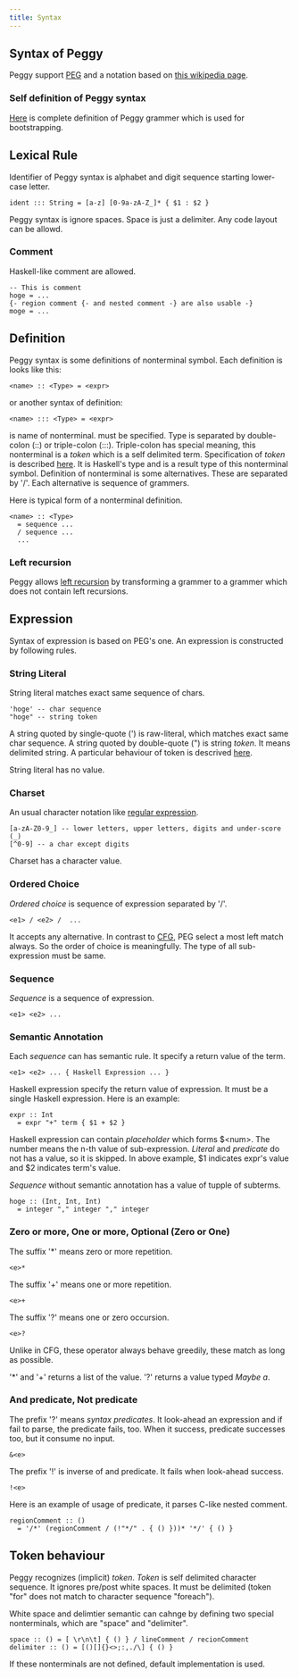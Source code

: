 ```yaml
---
title: Syntax
---
```


<div class="span14">

## Syntax of Peggy

Peggy support [PEG][PAC] and a notation based on [this wikipedia page][PEG].

### Self definition of Peggy syntax

[Here][BOOT] is complete definition of Peggy grammer which is used for bootstrapping.

## Lexical Rule

Identifier of Peggy syntax is alphabet and digit sequence starting lower-case letter.

    ident ::: String = [a-z] [0-9a-zA-Z_]* { $1 : $2 }

Peggy syntax is ignore spaces. Space is just a delimiter. Any code layout can be allowd.

### Comment

Haskell-like comment are allowed.

    -- This is comment
    hoge = ...
    {- region comment {- and nested comment -} are also usable -}
    moge = ...

## Definition

Peggy syntax is some definitions of nonterminal symbol.
Each definition is looks like this:

    <name> :: <Type> = <expr>

or another syntax of definition:

    <name> ::: <Type> = <expr>

<name> is name of nonterminal. <Type> must be specified. Type is separated by double-colon (::) or triple-colon (:::). Triple-colon has special meaning, this nonterminal is a _token_ which is a self delimited term. Specification of _token_ is described [here](#token). It is Haskell's type and is a result type of this nonterminal symbol. Definition of nonterminal is some alternatives. These are separated by '/'. Each alternative is sequence of grammers.

Here is typical form of a nonterminal definition.

    <name> :: <Type>
      = sequence ...
      / sequence ...
      ...

### Left recursion

Peggy allows [left recursion][LREC] by transforming a grammer to a grammer which does not contain left recursions.

## Expression

Syntax of expression is based on PEG's one. An expression is constructed by following rules.

### String Literal

String literal matches exact same sequence of chars.

    'hoge' -- char sequence
    "hoge" -- string token

A string quoted by single-quote (') is raw-literal, which matches exact same char sequence.
A string quoted by double-quote (") is string _token_. It means delimited string. A particular behaviour of token is descrived [here](#token).

String literal has no value.

### Charset

An usual character notation like [regular expression][REG].

    [a-zA-Z0-9_] -- lower letters, upper letters, digits and under-score (_)
    [^0-9] -- a char except digits

Charset has a character value.

### Ordered Choice

_Ordered choice_ is sequence of expression separated by '/'.

    <e1> / <e2> /  ...

It accepts any alternative. In contrast to [CFG][CFG], PEG select a most left match always. So the order of choice is meaningfully. The type of all sub-expression must be same.

### Sequence

_Sequence_ is a sequence of expression.

    <e1> <e2> ...

### Semantic Annotation

Each _sequence_ can has semantic rule. It specify a return value of the term.

    <e1> <e2> ... { Haskell Expression ... }

Haskell expression specify the return value of expression. It must be a single Haskell expression. Here is an example:

    expr :: Int
      = expr "+" term { $1 + $2 }

Haskell expression can contain _placeholder_ which forms $\<num\>. The number means the n-th value of sub-expression. _Literal_ and _predicate_ do not has a value, so it is skipped. In above example, $1 indicates expr's value and $2 indicates term's value.

_Sequence_ without semantic annotation has a value of tupple of subterms.

    hoge :: (Int, Int, Int)
      = integer "," integer "," integer

### Zero or more, One or more, Optional (Zero or One)

The suffix '*' means zero or more repetition.

    <e>*

The suffix '+' means one or more repetition.

    <e>+

The suffix '?' means one or zero occursion.

    <e>?

Unlike in CFG, these operator always behave greedily, these match as long as possible.

'*' and '+' returns a list of the value.
'?' returns a value typed _Maybe a_.

### And predicate, Not predicate

The prefix '?' means _syntax predicates_. It look-ahead an expression and if fail to parse, the predicate fails, too. When it success, predicate successes too, but it consume no input.

    &<e>

The prefix '!' is inverse of and predicate. It fails when look-ahead success.

    !<e>

Here is an example of usage of predicate, it parses C-like nested comment.

    regionComment :: ()
      = '/*' (regionComment / (!"*/" . { () }))* '*/' { () }

## Token behaviour

Peggy recognizes (implicit) _token_. _Token_ is self delimited character sequence. It ignores pre/post white spaces. It must be delimited (token "for" does not match to character sequence "foreach").

White space and delimtier semantic can cahnge by defining two special nonterminals, which are "space" and "delimiter".

    space :: () = [ \r\n\t] { () } / lineComment / recionComment
    delimiter :: () = [()[]{}<>;:,./\] { () }

If these nonterminals are not defined, default implementation is used.

</div>

[PAC]: http://pdos.csail.mit.edu/~baford/packrat/
[PEG]: http://en.wikipedia.org/wiki/Parsing_expression_grammar
[CFG]: http://en.wikipedia.org/wiki/Context-free_grammar
[REG]: http://en.wikipedia.org/wiki/Regular_expression
[BOOT]: https://github.com/tanakh/Peggy/blob/master/bootstrap/peggy.peggy
[LREC]: http://en.wikipedia.org/wiki/Left_recursion
